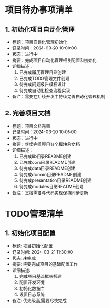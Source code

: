# 项目待办事项清单

## 1. 初始化项目自动化管理
- 标题：项目自动化管理初始化
- 记录时间：2024-03-20 10:00:00
- 状态：进行中
- 摘要：完成项目自动化管理相关配置和初始化
- 详细描述：
  1. 已完成履历管理目录创建
  2. 已完成TODO管理文件创建
  3. 待完成问题报告模板设计
  4. 待完成自动化检查流程实现
- 备注：需要在后续开发中持续完善自动化管理机制

## 2. 完善项目文档
- 标题：项目文档完善
- 记录时间：2024-03-20 10:05:00
- 状态：进行中
- 摘要：继续完善项目各个模块的文档
- 详细描述：
  1. 已完成lib目录README创建
  2. 已完成core目录README创建
  3. 待完成data目录README创建
  4. 待完成domain目录README创建
  5. 待完成presentation目录README创建
  6. 待完成modules目录README创建
- 备注：文档需要与代码实现保持同步更新

# TODO管理清单

## 1. 初始化项目配置
- 标题: 项目初始化配置
- 记录时间: 2024-03-21 11:30:00
- 状态: 未完成
- 摘要: 需要完成项目的基础配置工作
- 详细描述: 
  1. 完成项目基础框架搭建
  2. 配置开发环境
  3. 初始化数据库
  4. 设置日志系统
- 备注: 优先级高,需要尽快完成
